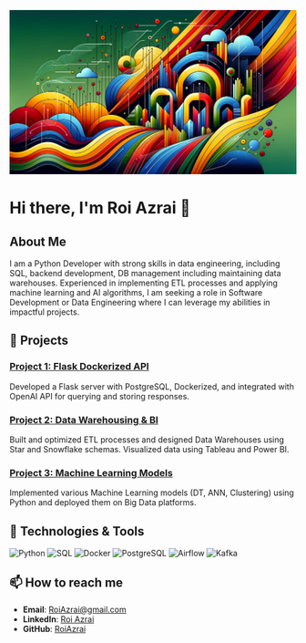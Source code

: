 <p align="center">
  <img src="https://github.com/RoiAzrai/RoiAzrai/blob/main/DallE02.webp" alt="Colorful abstract digital artwork" width="600"/>
</p>

# Hi there, I'm Roi Azrai 👋

## About Me

I am a Python Developer with strong skills in data engineering, including SQL, backend development, DB management including maintaining data warehouses. Experienced in implementing ETL processes and applying machine learning and AI algorithms, I am seeking a role in Software Development or Data Engineering where I can leverage my abilities in impactful projects.

## 🚀 Projects

### [Project 1: Flask Dockerized API](https://github.com/RoiAzrai/project-1)
Developed a Flask server with PostgreSQL, Dockerized, and integrated with OpenAI API for querying and storing responses.

### [Project 2: Data Warehousing & BI](https://github.com/RoiAzrai/project-2)
Built and optimized ETL processes and designed Data Warehouses using Star and Snowflake schemas. Visualized data using Tableau and Power BI.

### [Project 3: Machine Learning Models](https://github.com/RoiAzrai/project-3)
Implemented various Machine Learning models (DT, ANN, Clustering) using Python and deployed them on Big Data platforms.

## 🔧 Technologies & Tools

![Python](https://img.shields.io/badge/-Python-3776AB?style=flat-square&logo=python&logoColor=white)
![SQL](https://img.shields.io/badge/-SQL-00758F?style=flat-square&logo=sql)
![Docker](https://img.shields.io/badge/-Docker-2496ED?style=flat-square&logo=docker&logoColor=white)
![PostgreSQL](https://img.shields.io/badge/-PostgreSQL-4169E1?style=flat-square&logo=postgresql&logoColor=white)
![Airflow](https://img.shields.io/badge/-Apache%20Airflow-017CEE?style=flat-square&logo=apache-airflow&logoColor=white)
![Kafka](https://img.shields.io/badge/-Kafka-231F20?style=flat-square&logo=apache-kafka&logoColor=white)

## 📫 How to reach me

- **Email**: RoiAzrai@gmail.com
- **LinkedIn**: [Roi Azrai](https://linkedin.com/in/RoiAzrai)
- **GitHub**: [RoiAzrai](https://github.com/RoiAzrai)
